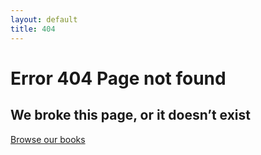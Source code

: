 ```yaml
---
layout: default
title: 404
---
```


#  Error 404 Page not found

## We broke this page, or it doesn’t exist

[Browse our books](/)
